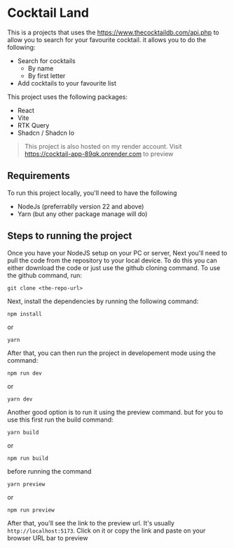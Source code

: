 # Cocktail Land

This is a projects that uses the https://www.thecocktaildb.com/api.php to allow you to search for your favourite cocktail.
it allows you to do the following:

- Search for cocktails
  - By name
  - By first letter
- Add cocktails to your favourite list

This project uses the following packages:

- React
- Vite
- RTK Query
- Shadcn / Shadcn Io

> This project is also hosted on my render account.
> Visit https://cocktail-app-89qk.onrender.com to preview

## Requirements

To run this project locally, you'll need to have the following

- NodeJs (preferrablly version 22 and above)
- Yarn (but any other package manage will do)

## Steps to running the project

Once you have your NodeJS setup on your PC or server, Next you'll need to pull the code from the repository to your local device. To do this you can either download the code or just use the github cloning command.
To use the github command, run:

```
git clone <the-repo-url>
```

Next, install the dependencies by running the following command:

```
npm install
```

or

```
yarn
```

After that, you can then run the project in developement mode using the command:

```
npm run dev
```

or

```
yarn dev
```

Another good option is to run it using the preview command. but for you to use this first run the build command:

```
yarn build
```

or

```
npm run build
```

before running the command

```
yarn preview
```

or

```
npm run preview
```

After that, you'll see the link to the preview url. It's usually `http://localhost:5173`. Click on it or copy the link and paste on your browser URL bar to preview
